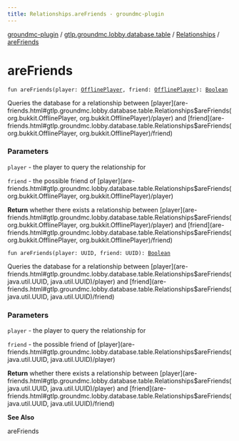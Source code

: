 ```yaml
---
title: Relationships.areFriends - groundmc-plugin
---
```


[groundmc-plugin](../../index.html) / [gtlp.groundmc.lobby.database.table](../index.html) / [Relationships](index.html) / [areFriends](.)

# areFriends

`fun areFriends(player: `[`OfflinePlayer`](https://hub.spigotmc.org/javadocs/spigot/org/bukkit/OfflinePlayer.html)`, friend: `[`OfflinePlayer`](https://hub.spigotmc.org/javadocs/spigot/org/bukkit/OfflinePlayer.html)`): `[`Boolean`](https://kotlinlang.org/api/latest/jvm/stdlib/kotlin/-boolean/index.html)

Queries the database for a relationship between [player](are-friends.html#gtlp.groundmc.lobby.database.table.Relationships$areFriends(org.bukkit.OfflinePlayer, org.bukkit.OfflinePlayer)/player) and [friend](are-friends.html#gtlp.groundmc.lobby.database.table.Relationships$areFriends(org.bukkit.OfflinePlayer, org.bukkit.OfflinePlayer)/friend)

### Parameters

`player` - the player to query the relationship for

`friend` - the possible friend of [player](are-friends.html#gtlp.groundmc.lobby.database.table.Relationships$areFriends(org.bukkit.OfflinePlayer, org.bukkit.OfflinePlayer)/player)

**Return**
whether there exists a relationship between [player](are-friends.html#gtlp.groundmc.lobby.database.table.Relationships$areFriends(org.bukkit.OfflinePlayer, org.bukkit.OfflinePlayer)/player) and [friend](are-friends.html#gtlp.groundmc.lobby.database.table.Relationships$areFriends(org.bukkit.OfflinePlayer, org.bukkit.OfflinePlayer)/friend)

`fun areFriends(player: UUID, friend: UUID): `[`Boolean`](https://kotlinlang.org/api/latest/jvm/stdlib/kotlin/-boolean/index.html)

Queries the database for a relationship between [player](are-friends.html#gtlp.groundmc.lobby.database.table.Relationships$areFriends(java.util.UUID, java.util.UUID)/player) and [friend](are-friends.html#gtlp.groundmc.lobby.database.table.Relationships$areFriends(java.util.UUID, java.util.UUID)/friend)

### Parameters

`player` - the player to query the relationship for

`friend` - the possible friend of [player](are-friends.html#gtlp.groundmc.lobby.database.table.Relationships$areFriends(java.util.UUID, java.util.UUID)/player)

**Return**
whether there exists a relationship between [player](are-friends.html#gtlp.groundmc.lobby.database.table.Relationships$areFriends(java.util.UUID, java.util.UUID)/player) and [friend](are-friends.html#gtlp.groundmc.lobby.database.table.Relationships$areFriends(java.util.UUID, java.util.UUID)/friend)

**See Also**

areFriends

